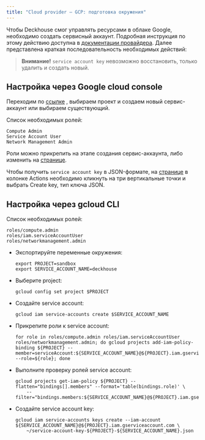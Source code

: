 ```yaml
---
title: "Cloud provider — GCP: подготовка окружения"
---
```


Чтобы Deckhouse смог управлять ресурсами в облаке Google, необходимо создать сервисный аккаунт. Подробная инструкция по этому действию доступна в [документации провайдера](https://cloud.google.com/iam/docs/service-accounts). Далее представлена краткая последовательность необходимых действий:

> **Внимание!** `service account key` невозможно восстановить, только удалить и создать новый.

## Настройка через Google cloud console

Переходим по [ссылке](https://console.cloud.google.com/iam-admin/serviceaccounts) , выбираем проект и создаем новый сервис-аккаунт или выбираем существующий.

Список необходимых ролей:
```
Compute Admin
Service Account User
Network Management Admin
```

Роли можно прикрепить на этапе создания сервис-аккаунта, либо изменить на [странице](https://console.cloud.google.com/iam-admin/iam).

Чтобы получить `service account key` в JSON-формате, на [странице](https://console.cloud.google.com/iam-admin/serviceaccounts) в колонке Actions необходимо кликнуть на три вертикальные точки и выбрать Create key, тип ключа JSON.

## Настройка через gcloud CLI

Список необходимых ролей:
```
roles/compute.admin
roles/iam.serviceAccountUser
roles/networkmanagement.admin
```

- Экспортируйте переменные окружения:

  ```shell
  export PROJECT=sandbox
  export SERVICE_ACCOUNT_NAME=deckhouse
  ```
- Выберите project:

  ```shell
  gcloud config set project $PROJECT
  ```
- Создайте service account:

  ```shell
  gcloud iam service-accounts create $SERVICE_ACCOUNT_NAME
  ```
- Прикрепите роли к service account:

  ```shell
  for role in roles/compute.admin roles/iam.serviceAccountUser roles/networkmanagement.admin; do gcloud projects add-iam-policy-binding ${PROJECT} --member=serviceAccount:${SERVICE_ACCOUNT_NAME}@${PROJECT}.iam.gserviceaccount.com --role=${role}; done
  ```
- Выполните проверку ролей service account:

  ```shell
  gcloud projects get-iam-policy ${PROJECT} --flatten="bindings[].members" --format='table(bindings.role)' \
      --filter="bindings.members:${SERVICE_ACCOUNT_NAME}@${PROJECT}.iam.gserviceaccount.com"
  ```
- Создайте service account key:

  ```shell
  gcloud iam service-accounts keys create --iam-account ${SERVICE_ACCOUNT_NAME}@${PROJECT}.iam.gserviceaccount.com \
      ~/service-account-key-${PROJECT}-${SERVICE_ACCOUNT_NAME}.json
  ```
